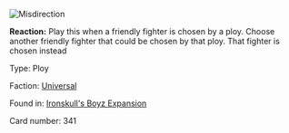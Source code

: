 
![Misdirection](https://warhammerunderworlds.com/wp-content/uploads/sites/6/2017/12/341_ENG-Misdirection.png)

<b>Reaction:</b> Play this when a friendly fighter is chosen by a ploy. Choose another friendly fighter that could be chosen by that ploy. That fighter is chosen instead

Type: Ploy

Faction: [Universal](/factions/universal.md)

Found in: [Ironskull's Boyz Expansion](/locations/ironskulls-boyz-expansion.md)

Card number: 341
